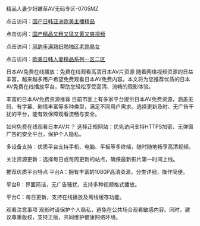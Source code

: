
精品人妻少妇嫩草AV无码专区-0705MZ


点击访问：<a href="https://rtj-3zo.pages.dev/">国产日韩亚洲欧美主播精品</a>

点击访问：<a href="https://fdhf-454.pages.dev/">国产精品又粗又猛又黄又爽视频</a>

点击访问：<a href="https://cfad.pages.dev/">风韵丰满熟妇啪啪区老熟熟女</a>

点击访问：<a href="https://bsdf-5f5.pages.dev/">欧美日韩人妻精品系列一区二区</a>



日本AV免费在线播放：免费在线观看高清日本AV片资源
随着网络视频资源的日益丰富，越来越多用户希望免费观看日本AV免费内容。本文将为您推荐优质的日本AV免费在线播放平台，帮助您轻松享受高清、流畅的观影体验。

丰富的日本AV免费资源推荐
目前市面上有多家平台提供日本AV免费资源，涵盖无码、有字幕、剧情丰富等多种类型，满足不同用户需求。选择更新及时、无广告干扰的平台，能有效保障观看流畅与安全。

如何免费在线观看日本AV片？
选择正规网站：优先访问支持HTTPS加密、无弹窗广告的安全平台，保护个人隐私。

多设备支持：优质平台支持手机、电脑、平板等多终端，随时随地畅享高清视频。

关注资源更新：选择每日或每周更新的站点，确保最新影片第一时间上线。

推荐优质平台特点
平台A：拥有丰富的1080P高清资源，分类详细，操作简便。

平台B：界面简洁，无广告骚扰，支持多种视频格式播放。

平台C：每日更新，支持在线播放及离线缓存功能。

观看注意事项
观影时请保护个人隐私，避免在公共场合观看敏感内容。同时，建议尊重版权，支持正版，共同维护健康网络环境。























<span style="display:none;">[Canonical link](  ）</span>
